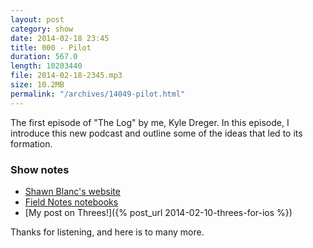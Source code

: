 ```yaml
---
layout: post
category: show
date: 2014-02-18 23:45
title: 000 - Pilot
duration: 567.0
length: 10203440
file: 2014-02-18-2345.mp3
size: 10.2MB
permalink: "/archives/14049-pilot.html"
---
```



The first episode of "The Log" by me, Kyle Dreger. In this episode, I introduce this new podcast and outline some of the ideas that led to its formation.

### Show notes
- [Shawn Blanc's website](http://shawnblanc.net)
- [Field Notes notebooks](http://fieldnotesbrand.com)
- [My post on Threes!]({% post_url 2014-02-10-threes-for-ios %})

Thanks for listening, and here is to many more.
